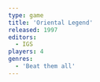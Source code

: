 ```yaml
---
type: game
title: 'Oriental Legend'
released: 1997
editors: 
  - IGS
players: 4
genres:
  - 'Beat them all'
---
```

